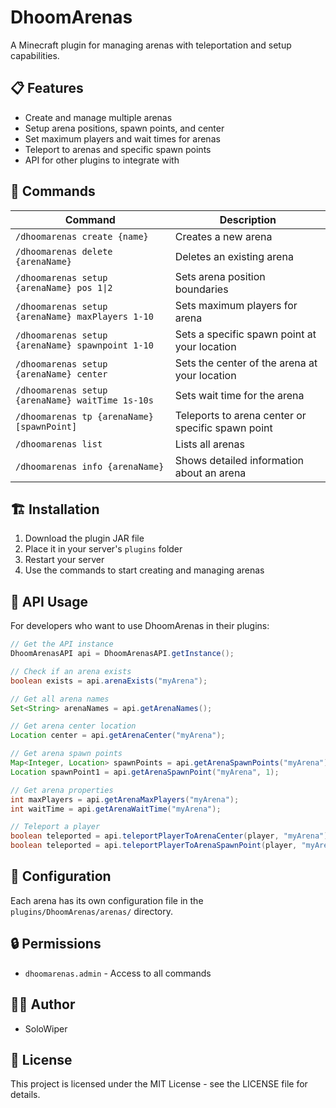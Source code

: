 # DhoomArenas

A Minecraft plugin for managing arenas with teleportation and setup capabilities.

## 📋 Features

- Create and manage multiple arenas
- Setup arena positions, spawn points, and center
- Set maximum players and wait times for arenas
- Teleport to arenas and specific spawn points
- API for other plugins to integrate with

## 🔧 Commands

| Command | Description |
|---------|-------------|
| `/dhoomarenas create {name}` | Creates a new arena |
| `/dhoomarenas delete {arenaName}` | Deletes an existing arena |
| `/dhoomarenas setup {arenaName} pos 1\|2` | Sets arena position boundaries |
| `/dhoomarenas setup {arenaName} maxPlayers 1-10` | Sets maximum players for arena |
| `/dhoomarenas setup {arenaName} spawnpoint 1-10` | Sets a specific spawn point at your location |
| `/dhoomarenas setup {arenaName} center` | Sets the center of the arena at your location |
| `/dhoomarenas setup {arenaName} waitTime 1s-10s` | Sets wait time for the arena |
| `/dhoomarenas tp {arenaName} [spawnPoint]` | Teleports to arena center or specific spawn point |
| `/dhoomarenas list` | Lists all arenas |
| `/dhoomarenas info {arenaName}` | Shows detailed information about an arena |

## 🏗️ Installation

1. Download the plugin JAR file
2. Place it in your server's `plugins` folder
3. Restart your server
4. Use the commands to start creating and managing arenas

## 🔌 API Usage

For developers who want to use DhoomArenas in their plugins:

```java
// Get the API instance
DhoomArenasAPI api = DhoomArenasAPI.getInstance();

// Check if an arena exists
boolean exists = api.arenaExists("myArena");

// Get all arena names
Set<String> arenaNames = api.getArenaNames();

// Get arena center location
Location center = api.getArenaCenter("myArena");

// Get arena spawn points
Map<Integer, Location> spawnPoints = api.getArenaSpawnPoints("myArena");
Location spawnPoint1 = api.getArenaSpawnPoint("myArena", 1);

// Get arena properties
int maxPlayers = api.getArenaMaxPlayers("myArena");
int waitTime = api.getArenaWaitTime("myArena");

// Teleport a player
boolean teleported = api.teleportPlayerToArenaCenter(player, "myArena");
boolean teleported = api.teleportPlayerToArenaSpawnPoint(player, "myArena", 1);
```

## 📁 Configuration

Each arena has its own configuration file in the `plugins/DhoomArenas/arenas/` directory.

## 🔒 Permissions

- `dhoomarenas.admin` - Access to all commands

## 👨‍💻 Author

- SoloWiper

## 📄 License

This project is licensed under the MIT License - see the LICENSE file for details.
